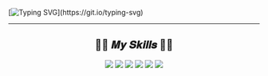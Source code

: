 [![Typing SVG](https://readme-typing-svg.demolab.com?font=VT323&size=75&letterSpacing=0.5rem&duration=2000&pause=900&color=21C43E&center=true&vCenter=true&multiline=true&random=&width=1000&height=300&lines=WELCOME!;this+is+zajinmori.)](https://git.io/typing-svg)   
***   
<div align = "center">
  <h2>🧙‍♂️ 𝑴𝒚 𝑺𝒌𝒊𝒍𝒍𝒔 🧙‍♂️</h2>

  <img src="https://img.shields.io/badge/Java-ED8B00?style=flat-square&logo=java&logoColor=white&label=">
  <img src="https://img.shields.io/badge/JavaScript-F7DF1E?style=flat-square&logo=JavaScript&logoColor=black&label=">
  <img src="https://img.shields.io/badge/HTML5-E34F26?style=flat-square&logo=HTML5&logoColor=white&label=">
  <img src="https://img.shields.io/badge/CSS-1572B6?style=flat-square&logo=CSS3&logoColor=white&label=">
  <img src="https://img.shields.io/badge/ORACLE-F80000?style=flat-square&logo=oracle&logoColor=white"/>
  <img src="https://img.shields.io/badge/GitHub-181717?style=flat-square&logo=GitHub&logoColor=white"/>
</div>

